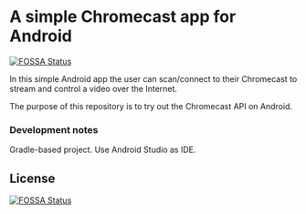 # A simple Chromecast app for Android
[![FOSSA Status](https://app.fossa.io/api/projects/git%2Bgithub.com%2Fenterstudio%2Fchromecast.svg?type=shield)](https://app.fossa.io/projects/git%2Bgithub.com%2Fenterstudio%2Fchromecast?ref=badge_shield)


In this simple Android app the user can scan/connect to their Chromecast to stream and control a video over the Internet.

The purpose of this repository is to try out the Chromecast API on Android.

### Development notes ###

Gradle-based project. Use Android Studio as IDE.


## License
[![FOSSA Status](https://app.fossa.io/api/projects/git%2Bgithub.com%2Fenterstudio%2Fchromecast.svg?type=large)](https://app.fossa.io/projects/git%2Bgithub.com%2Fenterstudio%2Fchromecast?ref=badge_large)